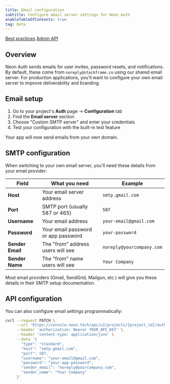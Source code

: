 ```yaml
---
title: Email configuration
subtitle: Configure email server settings for Neon Auth
enableTableOfContents: true
tag: beta
---
```


<FeatureBetaProps feature_name="Neon Auth" />

<InfoBlock>
  <DocsList title="Related docs" theme="docs">
    <a href="/docs/neon-auth/best-practices">Best practices</a>
    <a href="/docs/neon-auth/api"> Admin API</a>
  </DocsList>
</InfoBlock>

## Overview

Neon Auth sends emails for user invites, password resets, and notifications. By default, these come from `noreply@stackframe.co` using our shared email server. For production applications, you'll want to configure your own email server to improve deliverability and branding.

## Email setup

1. Go to your project's **Auth** page → **Configuration** tab
2. Find the **Email server** section
3. Choose "Custom SMTP server" and enter your credentials
4. Test your configuration with the built-in test feature

Your app will now send emails from your own domain.

## SMTP configuration

When switching to your own email server, you'll need these details from your email provider:

| Field            | What you need                       | Example                   |
| ---------------- | ----------------------------------- | ------------------------- |
| **Host**         | Your email server address           | `smtp.gmail.com`          |
| **Port**         | SMTP port (usually 587 or 465)      | `587`                     |
| **Username**     | Your email address                  | `your-email@gmail.com`    |
| **Password**     | Your email password or app password | `your-password`           |
| **Sender Email** | The "from" address users will see   | `noreply@yourcompany.com` |
| **Sender Name**  | The "from" name users will see      | `Your Company`            |

Most email providers (Gmail, SendGrid, Mailgun, etc.) will give you these details in their SMTP setup documentation.

## API configuration

You can also configure email settings programmatically:

```bash shouldWrap
curl --request PATCH \
     --url 'https://console.neon.tech/api/v2/projects/{project_id}/auth/email_server' \
     --header 'authorization: Bearer YOUR_API_KEY' \
     --header 'content-type: application/json' \
     --data '{
       "type": "standard",
       "host": "smtp.gmail.com",
       "port": 587,
       "username": "your-email@gmail.com",
       "password": "your-app-password",
       "sender_email": "noreply@yourcompany.com",
       "sender_name": "Your Company"
     }'
```

<NeedHelp />
